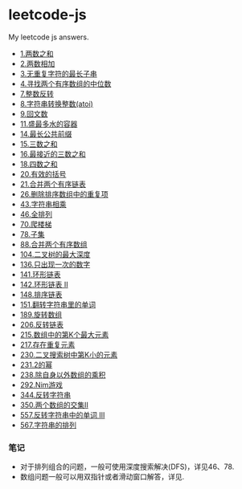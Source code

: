 # leetcode-js
My leetcode js answers.

- [1.两数之和](./answer/1.Two%20Sum.js)
- [2.两数相加](./answer/2.Add%20Two%20Numbers.js)
- [3.无重复字符的最长子串](./answer/3.Longest%20Substring%20Without%20Repeating%20Characters.js)
- [4.寻找两个有序数组的中位数](./answer/4.Median%20of%20Two%20Sorted%20Arrays.js)
- [7.整数反转](./answer/7.Merge%20Two%20Sorted%20Lists.js)
- [8.字符串转换整数(atoi)](./answer/8.String%20to%20Integer%20(atoi).js)
- [9.回文数](./answer/9.Palindrome%20Number.js)
- [11.盛最多水的容器](./answer/11.Container%20With%20Most%20Water.js)
- [14.最长公共前缀](./answer/14.Longest%20Common%20Prefix.js)
- [15.三数之和](./answer/15.3Sum.js)
- [16.最接近的三数之和](./answer/16.3Sum%20Closest.js)
- [18.四数之和](./answer/18.4Sum.js)
- [20.有效的括号](./answer/20.Valid%20Parentheses.js)
- [21.合并两个有序链表](./answer/21.Reverse%20Integer.js)
- [26.删除排序数组中的重复项](./answer/26.Remove%20Duplicates%20from%20Sorted%20Array.js)
- [43.字符串相乘](./answer/43.Multiply%20Strings.js)
- [46.全排列](./answer/46.Permutations.js)
- [70.爬楼梯](./answer/70.Climbing%20Stairs.js)
- [78.子集](./answer/78.subsets.js)
- [88.合并两个有序数组](./answer/88.Merge%20Sorted%20Array.js)
- [104.二叉树的最大深度](./answer/104.js)
- [136.只出现一次的数字](./answer/136.Single%20Number.js)
- [141.环形链表](./answer/141.Linked%20List%20Cycle.js)
- [142.环形链表 II](./answer/142.Linked%20List%20Cycle%20II.js)
- [148.排序链表](./answer/148.Sort%20List.js)
- [151.翻转字符串里的单词](./answer/151.Reverse%20Words%20in%20a%20String.js)
- [189.旋转数组](./answer/189.Rotate%20Array.js)
- [206.反转链表](./answer/206.Reverse%20Linked%20List.js)
- [215.数组中的第K个最大元素](./answer/215.Kth%20Largest%20Element%20in%20an%20Array.js)
- [217.存在重复元素](./answer/217.Contains%20Duplicate.js)
- [230.二叉搜索树中第K小的元素](./answer/230.Kth%20Smallest%20Element%20in%20a%20BST.js)
- [231.2的幂](./answer/231.Power%20of%20Two.js)
- [238.除自身以外数组的乘积](./answer/238.Product%20of%20Array%20Except%20Self.js)
- [292.Nim游戏](./answer/292.Nim%20Game.js)
- [344.反转字符串](./answer/344.Reverse%20String.js)
- [350.两个数组的交集II](./answer/350.Intersection%20of%20Two%20Arrays%20II.js)
- [557.反转字符串中的单词 III](./answer/557.Reverse%20Words%20in%20a%20String%20III.js)
- [567.字符串的排列](./answer/567.Permutation%20in%20String.js)


### 笔记

- 对于排列组合的问题，一般可使用深度搜索解决(DFS)，详见46、78.
- 数组问题一般可以用双指针或者滑动窗口解答，详见.